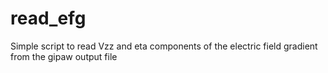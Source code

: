 # read_efg
Simple script to read Vzz and eta components of the electric field gradient from the gipaw output file
